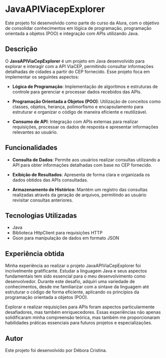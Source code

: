 # JavaAPIViacepExplorer

Este projeto foi desenvolvido como parte do curso da Alura, com o objetivo de consolidar conhecimentos em lógica de programação, programação orientada a objetos (POO) e integração com APIs utilizando Java.

## Descrição

O **JavaAPIViaCepExplorer** é um projeto em Java desenvolvido para explorar e interagir com a API ViaCEP, permitindo consultar informações detalhadas de cidades a partir do CEP fornecido. Esse projeto foca em implementar os seguintes aspectos:

- **Lógica de Programação**: Implementação de algoritmos e estruturas de controle para gerenciar e processar dados recebidos das APIs.
  
- **Programação Orientada a Objetos (POO)**: Utilização de conceitos como classes, objetos, herança, polimorfismo e encapsulamento para estruturar e organizar o código de maneira eficiente e reutilizável.

- **Consumo de API**: Integração com APIs externas para realizar requisições, processar os dados de resposta e apresentar informações relevantes ao usuário.

## Funcionalidades

- **Consulta de Dados**: Permite aos usuários realizar consultas utilizando a API para obter informações detalhadas com base no CEP fornecido.
  
- **Exibição de Resultados**: Apresenta de forma clara e organizada os dados obtidos das APIs consultadas.
  
- **Armazenamento de Histórico**: Mantém um registro das consultas realizadas através da geração de arquivos, permitindo ao usuário revisitar consultas anteriores.

## Tecnologias Utilizadas

- Java
- Biblioteca HttpClient para requisições HTTP
- Gson para manipulação de dados em formato JSON

## Experiência obtida
Minha experiência ao realizar o projeto JavaAPIViaCepExplorer foi incrivelmente gratificante. Estudar a linguagem Java e seus aspectos fundamentais tem sido essencial para o meu desenvolvimento como desenvolvedor. Durante este desafio, adquiri uma variedade de conhecimentos, desde me familiarizar com a sintaxe da linguagem até estruturar o código de forma eficiente, aplicando os princípios da programação orientada a objetos (POO).

Explorar e realizar requisições para APIs foram aspectos particularmente desafiadores, mas também enriquecedores. Essas experiências não apenas solidificaram minha compreensão teórica, mas também me proporcionaram habilidades práticas essenciais para futuros projetos e especializações.


## Autor

Este projeto foi desenvolvido por Débora Cristina.
